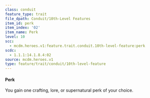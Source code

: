 ```yaml
---
class: conduit
feature_type: trait
file_dpath: Conduit/10th-Level Features
item_id: perk
item_index: '02'
item_name: Perk
level: 10
scc:
  - mcdm.heroes.v1:feature.trait.conduit.10th-level-feature:perk
scdc:
  - 1.1.1:14.1.8.4:02
source: mcdm.heroes.v1
type: feature/trait/conduit/10th-level-feature
---
```


#### Perk

You gain one crafting, lore, or supernatural perk of your choice.
